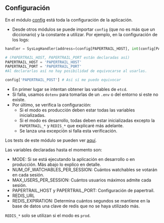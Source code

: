 ## Configuración

En el módulo [config](app/config/config.py) está toda la configuración de la aplicación.

- Desde otros módulos se puede importar `config` (que no es más que un diccionario) y la constante a utilizar.
  Por ejemplo, en la configuración de los logs:

```python
handler = SysLogHandler(address=(config[PAPERTRAIL_HOST], int(config[PAPERTRAIL_PORT])))

# (PAPERTRAIL_HOST, PAPERTRAIL_PORT están declaradas así)
PAPERTRAIL_HOST = 'PAPERTRAIL_HOST'
PAPERTRAIL_PORT = 'PAPERTRAIL_PORT'
#Al declararlas así no hay posibilidad de equivocarse al usarlas.

config['PAPERTRAIL_POST'] # Así sí me puedo equivocar

```

- En primer lugar se intentan obtener las variables de `etcd`.
- Si falla, usamos `dotenv` para tomarlas de un `.env` o del entorno si este no existe.
- Por último, se verifica la configuración:
  - Si el modo es producción deben estar todas las variables inicializadas.
  - Si el modo es desarrollo, todas deben estar inicializadas excepto la `PAPERTRAIL_*` y `REDIS_*` que explicaré más adelante.
  - Se lanza una excepción si falla esta verificación.

Los tests de este módulo se pueden ver [aquí](app/tests/unit/test_config.py).

Las variables declaradas hasta el momento son:

- MODE: Si se está ejecutando la aplicación en desarrollo o en producción. Más abajo lo explico en detalle.
- NUM_OF_WATCHABLES_PER_SESSION: Cuántos watchables se votarán en cada sesión.
- MAX_USERS_PER_SESSION: Cuántos usuarios máximos admite cada sesión.
- PAPERTRAIL_HOST y PAPERTRAIL_PORT: Configuración de papertrail.
- REDIS_URL
- REDIS_EXPIRATION: Determina cuántos segundos se mantiene en la base de datos una clave de redis que no se haya utilizado más.

`REDIS_*` solo se utilizan si el modo es `prod`.
